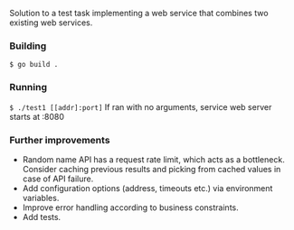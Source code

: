 Solution to a test task implementing a web service that combines two existing web services.

### Building
`$ go build .`

### Running
`$ ./test1 [[addr]:port]`
If ran with no arguments, service web server starts at :8080

### Further improvements
- Random name API has a request rate limit, which acts as a bottleneck. Consider caching previous results and picking from cached values in case of API failure.
- Add configuration options (address, timeouts etc.) via environment variables.
- Improve error handling according to business constraints.
- Add tests.
